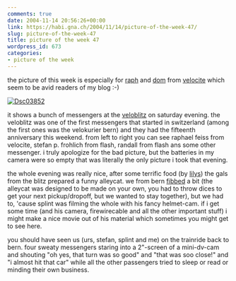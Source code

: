 ```yaml
---
comments: true
date: 2004-11-14 20:56:26+00:00
link: https://habi.gna.ch/2004/11/14/picture-of-the-week-47/
slug: picture-of-the-week-47
title: picture of the week 47
wordpress_id: 673
categories:
- picture of the week
---
```



the picture of this week is especially for [raph](http://velocite.ch/article.php3?id_article=17) and [dom](http://velocite.ch/article.php3?id_article=16) from [velocite](http://velocite.ch/) which seem to be avid readers of my blog :-)



[![Dsc03852](https://habi.gna.ch/blog/images/DSC03852-tm.jpg)](https://habi.gna.ch/blog/images/DSC03852.jpg)



it shows a bunch of messengers at the [veloblitz](http://veloblitz.ch/MainFrame.htm) on saturday evening. the veloblitz was one of the first messengers that started in switzerland (among the first ones was the velokurier bern) and they had the fifteenth anniversary this weekend. from left to right you can see raphael feiss from velocite, stefan p. frohlich from flash, randall from flash ans some other messenger. i truly apologize for the bad picture, but the batteries in my camera were so empty that was literally the only picture i took that evening.
  
the whole evening was really nice, after some terrific food (by [lilys](http://lilys.ch/)) the gals from the blitz prepared a funny alleycat. we from bern [fibbed](http://dict.leo.org/se?p=/Mn4k.&search=fib) a bit (the alleycat was designed to be made on your own, you had to throw dices to get your next pickup/dropoff, but we wanted to stay together), but we had to, 'cause splint was filming the whole with his fancy helmet-cam. if i get some time (and his camera, firewirecable and all the other important stuff) i might make a nice movie out of his material which sometimes you might get to see here.
  
you should have seen us (urs, stefan, splint and me) on the trainride back to bern. four sweaty messengers staring into a 2"-screen of a mini-dv-cam and shouting "oh yes, that turn was so good" and "that was soo close!" and "i almost hit that car" while all the other passengers tried to sleep or read or minding their own business.

